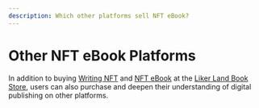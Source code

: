 ```yaml
---
description: Which other platforms sell NFT eBook?
---
```


# Other NFT eBook Platforms

In addition to buying [Writing NFT](../../writing-nft/collect-writing-nft/) and [NFT eBook](../) at the [Liker Land Book Store](https://liker.land/), users can also purchase and deepen their understanding of digital publishing on other platforms.
